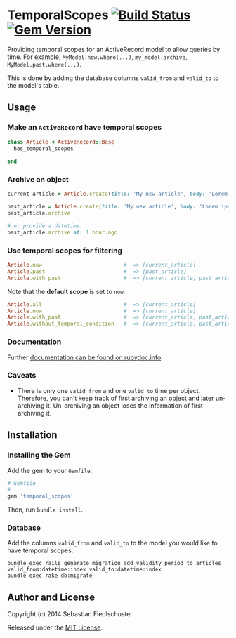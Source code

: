 # TemporalScopes [![Build Status](https://travis-ci.org/fiedl/temporal_scopes.svg?branch=master)](https://travis-ci.org/fiedl/temporal_scopes) [![Gem Version](https://badge.fury.io/rb/temporal_scopes.svg)](http://badge.fury.io/rb/temporal_scopes)

Providing temporal scopes for an ActiveRecord model to allow queries by time. For example, `MyModel.now.where(...)`, `my_model.archive`, `MyModel.past.where(...)`.

This is done by adding the database columns `valid_from` and `valid_to` to the model's table.

## Usage

### Make an `ActiveRecord` have temporal scopes

```ruby
class Article < ActiveRecord::Base
  has_temporal_scopes
  
end
```

### Archive an object

```ruby
current_article = Article.create(title: 'My new article', body: 'Lorem ipsum')

past_article = Article.create(title: 'My new article', body: 'Lorem ipsum')
past_article.archive

# or provide a datetime:
past_article.archive at: 1.hour.ago
```

### Use temporal scopes for filtering

```ruby
Article.now                          #  => [current_article]
Article.past                         #  => [past_article]
Article.with_past                    #  => [current_article, past_article]
```

Note that the **default scope** is set to `now`.

```ruby
Article.all                          #  => [current_article]
Article.now                          #  => [current_article]
Article.with_past                    #  => [current_article, past_article]
Article.without_temporal_condition   #  => [current_article, past_article]
```

### Documentation

Further [documentation can be found on rubydoc.info](http://rubydoc.info/github/fiedl/temporal_scopes/master/frames).

### Caveats

* There is only one `valid_from` and one `valid_to` time per object. Therefore, you can't keep track of first archiving an object and later un-archiving it. Un-archiving an object loses the information of first archiving it.

## Installation

### Installing the Gem

Add the gem to your `Gemfile`:

```ruby
# Gemfile
# ...
gem 'temporal_scopes'
```

Then, run `bundle install`.

### Database

Add the columns `valid_from` and `valid_to` to the model you would like to have temporal scopes.

```
bundle exec rails generate migration add_validity_period_to_articles valid_from:datetime:index valid_to:datetime:index
bundle exec rake db:migrate
```

## Author and License

Copyright (c) 2014 Sebastian Fiedlschuster.

Released under the [MIT License](MIT-LICENSE).
